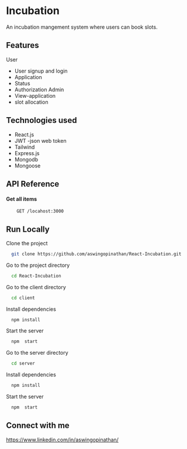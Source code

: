 
# Incubation

An incubation mangement system where users can book slots.


## Features
User
- User signup and login
- Application
- Status
- Authorization
Admin
- View-application
- slot allocation


## Technologies used
- React.js
- JWT -json web token
- Tailwind
- Express.js
- Mongodb
- Mongoose
## API Reference

#### Get all items

```http
    GET /locahost:3000
```




## Run Locally

Clone the project

```bash
  git clone https://github.com/aswingopinathan/React-Incubation.git
```

Go to the project directory

```bash
  cd React-Incubation
```
Go to the client directory

```bash
  cd client
```

Install dependencies

```bash
  npm install
```

Start the server

```bash
  npm  start
```
Go to the server directory

```bash
  cd server
```
Install dependencies

```bash
  npm install
```

Start the server

```bash
  npm  start
```


## Connect with me
https://www.linkedin.com/in/aswingopinathan/
